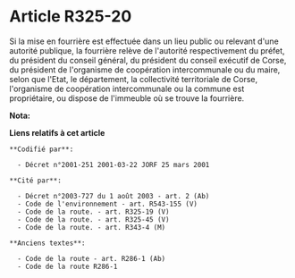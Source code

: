 # Article R325-20

Si la mise en fourrière est effectuée dans un lieu public ou relevant d'une autorité publique, la fourrière relève de
l'autorité respectivement du préfet, du président du conseil général, du président du conseil exécutif de Corse, du président
de l'organisme de coopération intercommunale ou du maire, selon que l'Etat, le département, la collectivité territoriale de
Corse, l'organisme de coopération intercommunale ou la commune est propriétaire, ou dispose de l'immeuble où se trouve la
fourrière.

**Nota:**



**Liens relatifs à cet article**

	**Codifié par**:

	  - Décret n°2001-251 2001-03-22 JORF 25 mars 2001

	**Cité par**:

	  - Décret n°2003-727 du 1 août 2003 - art. 2 (Ab)
	  - Code de l'environnement - art. R543-155 (V)
	  - Code de la route. - art. R325-19 (V)
	  - Code de la route. - art. R325-45 (V)
	  - Code de la route. - art. R343-4 (M)

	**Anciens textes**:

	  - Code de la route - art. R286-1 (Ab)
	  - Code de la route R286-1
